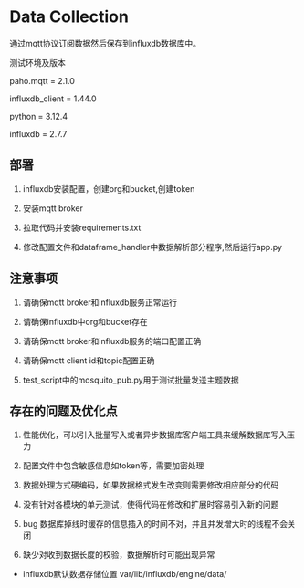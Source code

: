 # Data Collection

通过mqtt协议订阅数据然后保存到influxdb数据库中。

测试环境及版本 

paho.mqtt = 2.1.0

influxdb_client = 1.44.0

python = 3.12.4

influxdb = 2.7.7

## 部署

1. influxdb安装配置，创建org和bucket,创建token
   
2. 安装mqtt broker 
   
3. 拉取代码并安装requirements.txt
    
4. 修改配置文件和dataframe_handler中数据解析部分程序,然后运行app.py

## 注意事项

1. 请确保mqtt broker和influxdb服务正常运行
   
2. 请确保influxdb中org和bucket存在
   
3. 请确保mqtt broker和influxdb服务的端口配置正确
   
4. 请确保mqtt client id和topic配置正确

5. test_script中的mosquito_pub.py用于测试批量发送主题数据

## 存在的问题及优化点

1. 性能优化，可以引入批量写入或者异步数据库客户端工具来缓解数据库写入压力
   
2. 配置文件中包含敏感信息如token等，需要加密处理
   
3. 数据处理方式硬编码，如果数据格式发生改变则需要修改相应部分的代码

4. 没有针对各模块的单元测试，使得代码在修改和扩展时容易引入新的问题

5. bug 数据库掉线时缓存的信息插入的时间不对，并且并发增大时的线程不会关闭

6. 缺少对收到数据长度的校验，数据解析时可能出现异常



- influxdb默认数据存储位置  var/lib/influxdb/engine/data/